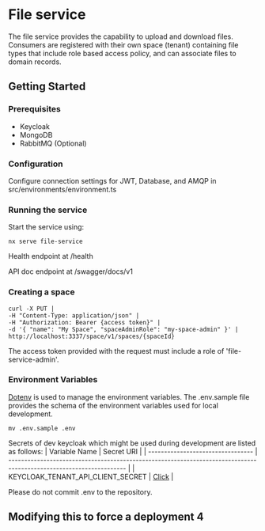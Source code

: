 # File service

The file service provides the capability to upload and download files.
Consumers are registered with their own space (tenant) containing file types
that include role based access policy, and can associate files to domain records.

## Getting Started

### Prerequisites

- Keycloak
- MongoDB
- RabbitMQ (Optional)

### Configuration

Configure connection settings for JWT, Database, and AMQP in
src/environments/environment.ts

### Running the service

Start the service using:

```
nx serve file-service
```

Health endpoint at /health

API doc endpoint at /swagger/docs/v1

### Creating a space

```
curl -X PUT |
-H "Content-Type: application/json" |
-H "Authorization: Bearer {access token}" |
-d '{ "name": "My Space", "spaceAdminRole": "my-space-admin" }' |
http://localhost:3337/space/v1/spaces/{spaceId}

```

The access token provided with the request must include a role of 'file-service-admin'.

### Environment Variables

[Dotenv](https://www.npmjs.com/package/dotenv) is used to manage the environment variables. The .env.sample file provides the schema of the environment variables used for local development.

```
mv .env.sample .env
```

Secrets of dev keycloak which might be used during development are listed as follows:
| Variable Name | Secret URI |
| --------------------------------- | ------------------------------------------------------------------------------------------------------------------- |
| KEYCLOAK_TENANT_API_CLIENT_SECRET | [Click](https://console.os99.gov.ab.ca:8443/console/project/core-services-dev/browse/secrets/tenant-management-api) |

Please do not commit .env to the repository.

## Modifying this to force a deployment 4
